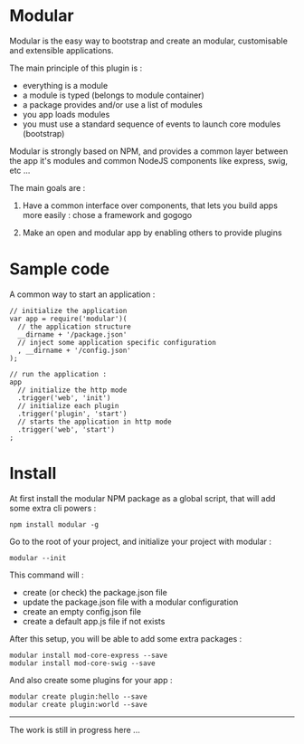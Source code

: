 Modular
=======

Modular is the easy way to bootstrap and create an modular, customisable and extensible
applications.

The main principle of this plugin is :

 - everything is a module
 - a module is typed (belongs to module container)
 - a package provides and/or use a list of modules
 - you app loads modules
 - you must use a standard sequence of events to launch core modules (bootstrap)

Modular is strongly based on NPM, and provides a common layer between
the app it's modules and common NodeJS components like express, swig, etc ...

The main goals are :

1. Have a common interface over components, that lets you build apps more easily : chose a framework and gogogo

2. Make an open and modular app by enabling others to provide plugins

# Sample code

A common way to start an application :

```
// initialize the application
var app = require('modular')(
  // the application structure
  __dirname + '/package.json'
  // inject some application specific configuration
  , __dirname + '/config.json'
);

// run the application :
app
  // initialize the http mode
  .trigger('web', 'init')
  // initialize each plugin
  .trigger('plugin', 'start')
  // starts the application in http mode
  .trigger('web', 'start')
;
```

# Install

At first install the modular NPM package as a global script, that will add some
extra cli powers :

```
npm install modular -g
```

Go to the root of your project, and initialize your project with modular :

```
modular --init
```

This command will :

- create (or check) the package.json file
- update the package.json file with a modular configuration
- create an empty config.json file
- create a default app.js file if not exists

After this setup, you will be able to add some extra packages :

```
modular install mod-core-express --save
modular install mod-core-swig --save
```

And also create some plugins for your app :

```
modular create plugin:hello --save
modular create plugin:world --save
```

---

The work is still in progress here ...